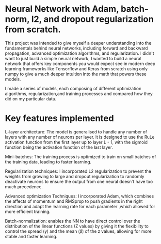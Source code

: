 # Neural Network with Adam, batch-norm, l2, and dropout regularization from scratch.

This project was intended to give myself a deeper understanding into the fundamentals
behind neural networks, including forward and backward propagation, advanced optimization 
algorithms, and regularization. I didn't want to just build a simple neural network,
I wanted to build a neural network that offers key components you would expect see in
modern deep learning frameworks like Tensorflow and Keras from scratch using only numpy
to give a much deeper intuition into the math that powers these models.

I made a series of models, each composing of different optimization algorithms, 
regularization,and training processes and compared how they did on my particular data.

 # Key features implemented
L-layer architecture: The model is generalised to handle any number of layers with any
number of neurons per layer. It is designed to use the RuLe activation function from the 
first layer up to layer L - 1, with the sigmoid function being the activation function of 
the last layer.

Mini-batches: The training process is optimized to train on small batches of the training data,
leading to faster learning.

Regularization techniques: I incorporated L2 regularization to prevent the weights from
growing to large and dropout regularization to randomly deactivate neurons to ensure the
output from one neural doesn't have too much precedence.

Advanced optimization Techniques: I incorporated Adam, which combines the affects of momentum
and RMSprop to push gradients in the right direction and adapt the learning rate for each parameter 
,which allowed for more efficient training.

Batch-normalization: enables the NN to have direct control over the distribution of
the linear functions (Z values) by giving it the flexibility to control the spread ($\gamma$)
and the mean ($\beta$) of the z values, allowing for more stable and faster learning.